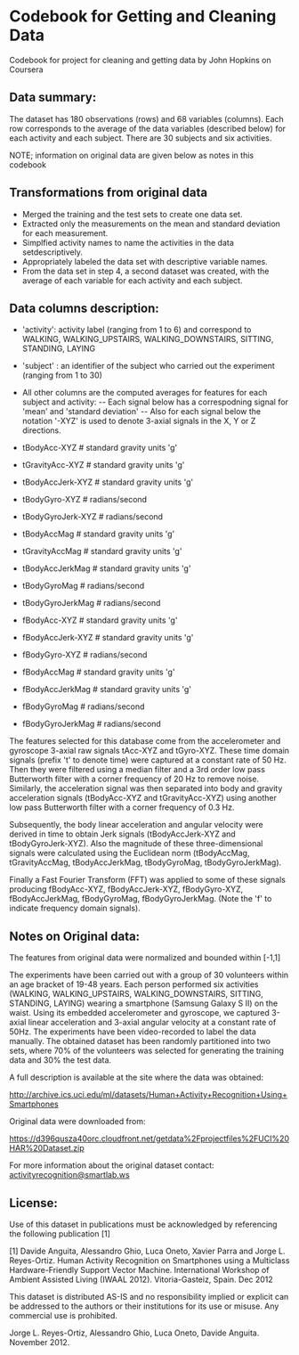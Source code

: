 # Codebook for Getting and Cleaning Data
Codebook for project for cleaning and getting data by John Hopkins on Coursera

## Data summary:
The dataset has 180 observations (rows) and  68 variables (columns). Each row corresponds to the average of the data variables (described below) for each activity and each subject. There are 30 subjects and six activities. 

NOTE; information on original data are given below as notes in this codebook

## Transformations from original data
- Merged the training and the test sets to create one data set.
- Extracted only the measurements on the mean and standard deviation for each measurement.
- Simplfied activity names to name the activities in the data setdescriptively.
- Appropriately labeled the data set with descriptive variable names.
- From the data set in step 4, a second dataset was created, with the average of each variable for each activity and each subject.


## Data columns description:

- 'activity': activity label (ranging from 1 to 6) and correspond to WALKING, WALKING_UPSTAIRS, WALKING_DOWNSTAIRS, SITTING, STANDING, LAYING
- 'subject' : an identifier of the subject who carried out the experiment (ranging from 1 to 30)

- All other columns are the computed averages for features for each subject and activity:
-- Each signal below has a correspodning signal for 'mean' and 'standard deviation'
-- Also for each signal below the notation '-XYZ' is used to denote 3-axial signals in the X, Y or Z directions.

- tBodyAcc-XYZ            # standard gravity units 'g'
- tGravityAcc-XYZ         # standard gravity units 'g'
- tBodyAccJerk-XYZ        # standard gravity units 'g'
- tBodyGyro-XYZ           # radians/second
- tBodyGyroJerk-XYZ       # radians/second               
- tBodyAccMag             # standard gravity units 'g'
- tGravityAccMag          # standard gravity units 'g'
- tBodyAccJerkMag         # standard gravity units 'g'
- tBodyGyroMag            # radians/second
- tBodyGyroJerkMag        # radians/second
- fBodyAcc-XYZ            # standard gravity units 'g'
- fBodyAccJerk-XYZ        # standard gravity units 'g'
- fBodyGyro-XYZ           # radians/second 
- fBodyAccMag             # standard gravity units 'g'
- fBodyAccJerkMag         # standard gravity units 'g'
- fBodyGyroMag            # radians/second
- fBodyGyroJerkMag        # radians/second



The features selected for this database come from the accelerometer and gyroscope 3-axial raw signals tAcc-XYZ and tGyro-XYZ. These time domain signals (prefix 't' to denote time) were captured at a constant rate of 50 Hz. Then they were filtered using a median filter and a 3rd order low pass Butterworth filter with a corner frequency of 20 Hz to remove noise. Similarly, the acceleration signal was then separated into body and gravity acceleration signals (tBodyAcc-XYZ and tGravityAcc-XYZ) using another low pass Butterworth filter with a corner frequency of 0.3 Hz. 

Subsequently, the body linear acceleration and angular velocity were derived in time to obtain Jerk signals (tBodyAccJerk-XYZ and tBodyGyroJerk-XYZ). Also the magnitude of these three-dimensional signals were calculated using the Euclidean norm (tBodyAccMag, tGravityAccMag, tBodyAccJerkMag, tBodyGyroMag, tBodyGyroJerkMag). 

Finally a Fast Fourier Transform (FFT) was applied to some of these signals producing fBodyAcc-XYZ, fBodyAccJerk-XYZ, fBodyGyro-XYZ, fBodyAccJerkMag, fBodyGyroMag, fBodyGyroJerkMag. (Note the 'f' to indicate frequency domain signals). 


## Notes on Original data:

The features from original data were normalized and bounded within [-1,1]

The experiments have been carried out with a group of 30 volunteers within an age bracket of 19-48 years. Each person performed six activities (WALKING, WALKING_UPSTAIRS, WALKING_DOWNSTAIRS, SITTING, STANDING, LAYING) wearing a smartphone (Samsung Galaxy S II) on the waist. Using its embedded accelerometer and gyroscope, we captured 3-axial linear acceleration and 3-axial angular velocity at a constant rate of 50Hz. The experiments have been video-recorded to label the data manually. The obtained dataset has been randomly partitioned into two sets, where 70% of the volunteers was selected for generating the training data and 30% the test data. 

A full description is available at the site where the data was obtained:

http://archive.ics.uci.edu/ml/datasets/Human+Activity+Recognition+Using+Smartphones 

Original data were downloaded from: 

https://d396qusza40orc.cloudfront.net/getdata%2Fprojectfiles%2FUCI%20HAR%20Dataset.zip 

For more information about the original dataset contact: activityrecognition@smartlab.ws

## License:
Use of this dataset in publications must be acknowledged by referencing the following publication [1] 

[1] Davide Anguita, Alessandro Ghio, Luca Oneto, Xavier Parra and Jorge L. Reyes-Ortiz. Human Activity Recognition on Smartphones using a Multiclass Hardware-Friendly Support Vector Machine. International Workshop of Ambient Assisted Living (IWAAL 2012). Vitoria-Gasteiz, Spain. Dec 2012

This dataset is distributed AS-IS and no responsibility implied or explicit can be addressed to the authors or their institutions for its use or misuse. Any commercial use is prohibited.

Jorge L. Reyes-Ortiz, Alessandro Ghio, Luca Oneto, Davide Anguita. November 2012.


